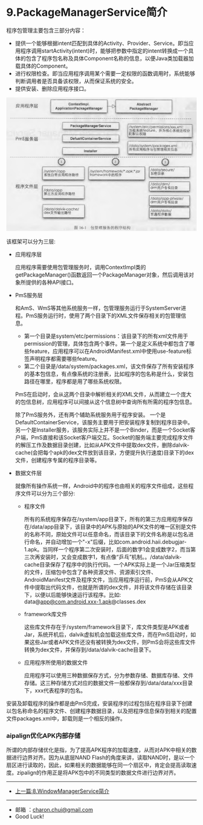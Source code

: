 # 9.PackageManagerService简介

程序包管理主要包含三部分内容： 

- 提供一个能够根据intent匹配到具体的Activity、Provider、Service。即当应用程序调用startActivity(intent)时，能够把参数中指定的intent转换成一个具体的包含了程序包名称及具体Component名称的信息，以便Java类加载器加载具体的Component。
- 进行权限检查。即当应用程序调用某个需要一定权限的函数调用时，系统能够判断调用者是否具备该权限，从而保证系统的安全。
- 提供安装、删除应用程序接口。



![](https://raw.githubusercontent.com/CharonChui/Pictures/master/package_manager_service_archi.png)

该框架可以分为三层:  

- 应用程序层

    应用程序需要使用包管理服务时，调用ContextImpl类的getPackageManager()函数返回一个PackageManager对象，然后调用该对象所提供的各种API接口。

- PmS服务层

    和AmS、WmS等其他系统服务一样，包管理服务运行于SystemServer进程。PmS服务运行时，使用了两个目录下的XML文件保存相关的包管理信息。

    - 第一个目录是system/etc/permissions：该目录下的所有xml文件用于permission的管理，具体包含两个事件。第一个是定义系统中都包含了哪些feature，应用程序可以在AndroidManifest.xml中使用use-feature标签声明程序都需要哪些feature。
    - 第二个目录是/data/system/packages.xml，该文件保存了所有安装程序的基本包信息，有点像系统的注册表，比如程序的包名称是什么，安装包路径在哪里，程序都是用了哪些系统权限。

    PmS在启动时，会从这两个目录中解析相关的XML文件，从而建立一个庞大的包信息树，应用程序可以间接从这个信息树中查询所有所需的程序包信息。

    除了PmS服务外，还有两个辅助系统服务用于程序安装。 一个是DefaultContainerService，该服务主要用于把安装程序复制到程序目录中。另一个是Installer服务，该服务实际上并不是一个Binder，而是一个Socket客户端，PmS直接和该Socket客户端交互。Socket的服务端主要完成程序文件的解压工作及数据目录创建，比如从APK文件中提取dex文件，删除dalvik-cache(会把每个apk的dex文件放到该目录，方便提升执行速度)目录下的dex文件，创建程序专属的程序目录等。

- 数据文件层

    就像所有操作系统一样，Android中的程序也由相关的程序文件组成，这些程序文件可以分为三个部分:  

    - 程序文件

        所有的系统程序保存在/system/app目录下，所有的第三方应用程序保存在/data/app目录下，该目录中的APK与原始的APK文件的唯一区别是文件的名称不同，原始文件可以任意命名，而该目录下的文件名称是以包名进行命名，并自动增加一个"-x"后缀，比如com.android.haii.debugjar-1.apk。当同样一个程序第二次安装时，后面的数字1会变成数字2，而当第三次再安装时，又会变成数字1，有点像“乒乓”机制。。/data/dalvik-cache目录保存了程序中的执行代码。一个APK实际上是一个Jar压缩类型的文件，压缩包中包含了各种资源文件、资源索引文件、AndroidManifest文件及程序文件，当应用程序运行前，PmS会从APK文件中提取出代码文件，也就是所谓的dex文件，并将该文件存储在该目录下，以便以后能够快速运行该程序。比如: data@app@com.android.xxx-1.apk@classes.dex

    - framework库文件

        这些库文件存在于/system/framework目录下，库文件类型是APK或者Jar，系统开机后，dalvik虚拟机会加载这些库文件，而在PmS启动时，如果这些Jar或者APK文件还没有被转换为dex文件，则PmS会将这些库文件转换为dex文件，并保存到/data/dalvik-cache目录下。

    - 应用程序所使用的数据文件

        应用程序可以使用三种数据保存方式，分为参数存储、数据库存储、文件存储。这三种存储方式对应的数据文件一般都保存到/data/data/xxx目录下，xxx代表程序的包名。



安装及卸载程序的操作都是由PmS完成，安装程序的过程包括在程序目录下创建以包名称命名的程序文件、创建程序数据目录，以及把程序信息保存到相关的配置文件packages.xml中，卸载则是一个相反的操作。





### aipalign优化APK内部存储

所谓的内部存储优化是指，为了提高APK程序的加载速度，从而对APK中相关的数据进行边界对齐。因为从底层NAND Flash的角度来讲，读取NAND时，是以一个扇区进行读取的，因此，如果相关的数据能够在同一个扇区中，肯定会提高读取速度。zipalign的作用正是将APK包中的不同类型的数据文件进行边界对齐。





---

- [上一篇:8.WindowManagerService简介](https://github.com/CharonChui/AndroidNote/blob/master/OperatingSystem/AndroidKernal/8.WindowManagerService%E7%AE%80%E4%BB%8B.md)




---

- 邮箱 ：charon.chui@gmail.com  
- Good Luck! 

